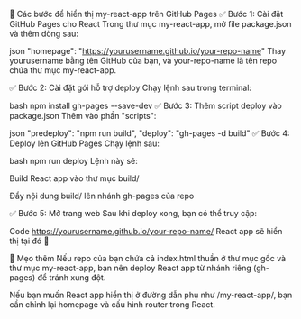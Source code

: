 🚀 Các bước để hiển thị my-react-app trên GitHub Pages
✅ Bước 1: Cài đặt GitHub Pages cho React
Trong thư mục my-react-app, mở file package.json và thêm dòng sau:

json
"homepage": "https://yourusername.github.io/your-repo-name"
Thay yourusername bằng tên GitHub của bạn, và your-repo-name là tên repo chứa thư mục my-react-app.

✅ Bước 2: Cài đặt gói hỗ trợ deploy
Chạy lệnh sau trong terminal:

bash
npm install gh-pages --save-dev
✅ Bước 3: Thêm script deploy vào package.json
Thêm vào phần "scripts":

json
"predeploy": "npm run build",
"deploy": "gh-pages -d build"
✅ Bước 4: Deploy lên GitHub Pages
Chạy lệnh sau:

bash
npm run deploy
Lệnh này sẽ:

Build React app vào thư mục build/

Đẩy nội dung build/ lên nhánh gh-pages của repo

✅ Bước 5: Mở trang web
Sau khi deploy xong, bạn có thể truy cập:

Code
https://yourusername.github.io/your-repo-name/
React app sẽ hiển thị tại đó 🎉

🧠 Mẹo thêm
Nếu repo của bạn chứa cả index.html thuần ở thư mục gốc và thư mục my-react-app, bạn nên deploy React app từ nhánh riêng (gh-pages) để tránh xung đột.

Nếu bạn muốn React app hiển thị ở đường dẫn phụ như /my-react-app/, bạn cần chỉnh lại homepage và cấu hình router trong React.